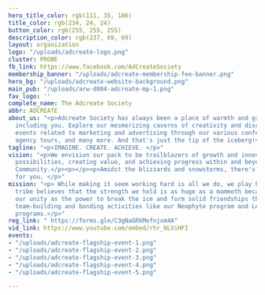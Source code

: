 ```yaml
---
hero_title_color: rgb(111, 35, 186)
title_color: rgb(234, 24, 24)
button_color: rgb(255, 255, 255)
description_color: rgb(237, 69, 69)
layout: organization
logo: "/uploads/adcreate-logo.png"
cluster: PROBE
fb_link: https://www.facebook.com/AdCreateSociety
membership_banner: "/uploads/adcreate-membership-fee-banner.png"
hero_bg: "/uploads/adcreate-website-background.png"
main_pub: "/uploads/arw-d084-adcreate-mp-1.png"
fav_logo: ''
complete_name: The Adcreate Society
abbr: ADCREATE
about_us: "<p>Adcreate Society has always been a place of warmth and growth for all,
  including you. Explore our mesmerizing caverns of creativity and discover bone chilling
  events related to marketing and advertising through our various conferences, webinars,
  agency tours, and many more. And that's just the tip of the iceberg!</p>"
tagline: "<p>IMAGINE. CREATE. ACHIEVE. </p>"
vision: "<p>We envision our pack to be trailblazers of growth and innovation by imagining
  possibilities, creating value, and achieving progress within and beyond the Lasallian
  Community.</p><p></p><p>Amidst the blizzards and snowstorms, there's a home waiting
  for you. </p>"
mission: "<p> While making it seem working hard is all we do, we play hard, too! Our
  tribe believes that the strength we hold is as huge as a mammoth because we use
  our unity as the power to break the ice and form solid friendships through numerous
  team-building and bonding activities like our Neophyte program and Leadership training
  programs.</p>"
reg_link: " https://forms.gle/C3gNaGRkMefnjxm4A"
vid_link: https://www.youtube.com/embed/rhr_NLViHFI
events:
- "/uploads/adcreate-flagship-event-1.png"
- "/uploads/adcreate-flagship-event-2.png"
- "/uploads/adcreate-flagship-event-3.png"
- "/uploads/adcreate-flagship-event-4.png"
- "/uploads/adcreate-flagship-event-5.png"

---
```

